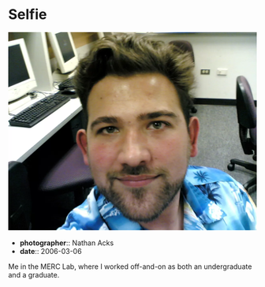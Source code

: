 # Selfie

![A selfie of myself in the UCD MERC Lab wearing a shockingly blue Hawaiian shirt](assets/2006-03-06-selfie.webp)

* **photographer**:: Nathan Acks
* **date**:: 2006-03-06

Me in the MERC Lab, where I worked off-and-on as both an undergraduate and a graduate.
